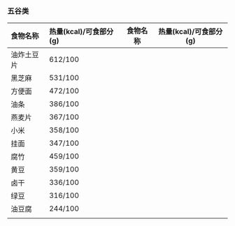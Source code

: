 

### 五谷类

| 食物名称   | 热量(kcal)/可食部分(g) | 食物名称 | 热量(kcal)/可食部分(g) |
| :--------- | :--------------------- | -------- | ---------------------- |
| 油炸土豆片 | 612/100                |          |                        |
| 黑芝麻     | 531/100                |          |                        |
| 方便面     | 472/100                |          |                        |
| 油条       | 386/100                |          |                        |
| 燕麦片     | 367/100                |          |                        |
| 小米       | 358/100                |          |                        |
| 挂面       | 347/100                |          |                        |
| 腐竹       | 459/100                |          |                        |
| 黄豆       | 359/100                |          |                        |
| 卤干       | 336/100                |          |                        |
| 绿豆       | 316/100                |          |                        |
| 油豆腐     | 244/100                |          |                        |
|            |                        |          |                        |

